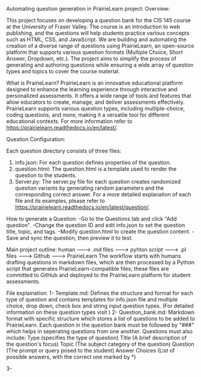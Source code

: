Automating question generation in PrairieLearn project:
Overview:

This project focuses on developing a question bank for the CIS 145 course at the University of Fraser Valley. The course is an introduction to web publishing, and the questions will help students practice various concepts such as HTML, CSS, and JavaScript. We are building and automating the creation of a diverse range of questions using PrairieLearn, an open-source platform that supports various question formats (Multiple Choice, Short Answer, Dropdown, etc.). The project aims to simplify the process of generating and authoring questions while ensuring a wide array of question types and topics to cover the course material.

What is PrairieLearn?
PrairieLearn is an innovative educational platform designed to enhance the learning experience through interactive and personalized assessments. It offers a wide range of tools and features that allow educators to create, manage, and deliver assessments effectively. PrairieLearn supports various question types, including multiple-choice, coding questions, and more, making it a versatile tool for different educational contexts. For more information refer to https://prairielearn.readthedocs.io/en/latest/.

Question Configuration:

Each question directory consists of three files: 
1. info.json: For each question defines properties of the question.
2. question.html: The question.html is a template used to render the question to the students.
3. Server.py: The server.py file for each question creates randomized question variants by generating random parameters and the corresponding correct answer.
For a more detailed explanation of each file and its examples, please refer to https://prairielearn.readthedocs.io/en/latest/question/.

How to generate a Question:
-Go to the Questions tab and click "Add question".
-Change the question ID and edit info.json to set the question title, topic, and tags.
-Modify question.html to create the question content.
-Save and sync the question, then preview it to test.

Main project outline:
human ---> .md files ---> pyhton script ---> .pl files ---> Github ---> PrairieLearn
The workflow starts with humans drafting questions in markdown files, which are then processed by a Python script that generates PrairieLearn-compatible files; these files are committed to GitHub and deployed to the PrairieLearn platform for student assessments.

File explaination:
1- Template.md: Defines the structure and format for each type of question and contains templates for info.json file and multiple choice, drop down, check box and string input question types. (For detailed information on these question types visit )
2- Question_bank.md: Markdown format with specific structure which stores a list of questions to be added to PrairieLearn.
Each question in the question bank must be followed by "###" which helps in seperating questions from one another. Questions must also include:
Type (specifies the type of question)
Title (A brief description of the question's focus)
Topic (The subject category of the question)
Question (The prompt or query posed to the student)
Answer Choices (List of possible answers, with the correct one marked by *)

3- 







 


